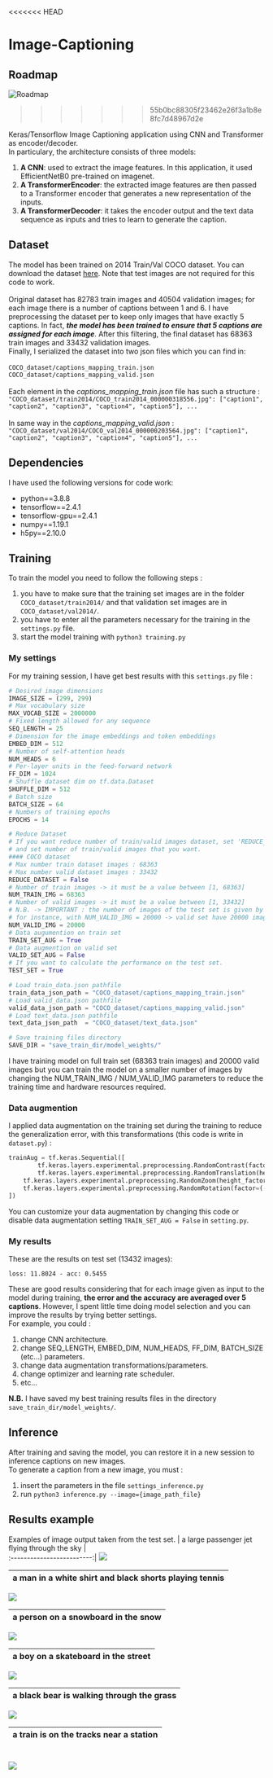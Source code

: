 <<<<<<< HEAD

# Image-Captioning

## Roadmap

![Roadmap](images/roadmap.jpeg)

> > > > > > > 55b0bc88305f23462e26f3a1b8e8fc7d48967d2e

Keras/Tensorflow Image Captioning application using CNN and Transformer as encoder/decoder. </br>
In particulary, the architecture consists of three models:

1. **A CNN**: used to extract the image features. In this application, it used EfficientNetB0 pre-trained on imagenet.
2. **A TransformerEncoder**: the extracted image features are then passed to a Transformer encoder that generates a new representation of the inputs.
3. **A TransformerDecoder**: it takes the encoder output and the text data sequence as inputs and tries to learn to generate the caption.

## Dataset

The model has been trained on 2014 Train/Val COCO dataset.
You can download the dataset [here](https://cocodataset.org/#download). Note that test images are not required for this code to work.</br></br>
Original dataset has 82783 train images and 40504 validation images; for each image there is a number of captions between 1 and 6. I have preprocessing the dataset per to keep only images that have exactly 5 captions. In fact, **_the model has been trained to ensure that 5 captions are assigned for each image_**. After this filtering, the final dataset has 68363 train images and 33432 validation images.</br>
Finally, I serialized the dataset into two json files which you can find in:</br></br>
`COCO_dataset/captions_mapping_train.json` </br>
`COCO_dataset/captions_mapping_valid.json` </br></br>
Each element in the _captions_mapping_train.json_ file has such a structure :</br>
`"COCO_dataset/train2014/COCO_train2014_000000318556.jpg": ["caption1", "caption2", "caption3", "caption4", "caption5"], ...` </br></br>
In same way in the _captions_mapping_valid.json_ :</br>
`"COCO_dataset/val2014/COCO_val2014_000000203564.jpg": ["caption1", "caption2", "caption3", "caption4", "caption5"], ...` </br>

## Dependencies

I have used the following versions for code work:

- python==3.8.8
- tensorflow==2.4.1
- tensorflow-gpu==2.4.1
- numpy==1.19.1
- h5py==2.10.0

## Training

To train the model you need to follow the following steps :

1. you have to make sure that the training set images are in the folder `COCO_dataset/train2014/` and that validation set images are in `COCO_dataset/val2014/`.
2. you have to enter all the parameters necessary for the training in the `settings.py` file.
3. start the model training with `python3 training.py`

### My settings

For my training session, I have get best results with this `settings.py` file :

```python
# Desired image dimensions
IMAGE_SIZE = (299, 299)
# Max vocabulary size
MAX_VOCAB_SIZE = 2000000
# Fixed length allowed for any sequence
SEQ_LENGTH = 25
# Dimension for the image embeddings and token embeddings
EMBED_DIM = 512
# Number of self-attention heads
NUM_HEADS = 6
# Per-layer units in the feed-forward network
FF_DIM = 1024
# Shuffle dataset dim on tf.data.Dataset
SHUFFLE_DIM = 512
# Batch size
BATCH_SIZE = 64
# Numbers of training epochs
EPOCHS = 14

# Reduce Dataset
# If you want reduce number of train/valid images dataset, set 'REDUCE_DATASET=True'
# and set number of train/valid images that you want.
#### COCO dataset
# Max number train dataset images : 68363
# Max number valid dataset images : 33432
REDUCE_DATASET = False
# Number of train images -> it must be a value between [1, 68363]
NUM_TRAIN_IMG = 68363
# Number of valid images -> it must be a value between [1, 33432]
# N.B. -> IMPORTANT : the number of images of the test set is given by the difference between 33432 and NUM_VALID_IMG values.
# for instance, with NUM_VALID_IMG = 20000 -> valid set have 20000 images and test set have the last 13432 images.
NUM_VALID_IMG = 20000
# Data augumention on train set
TRAIN_SET_AUG = True
# Data augmention on valid set
VALID_SET_AUG = False
# If you want to calculate the performance on the test set.
TEST_SET = True

# Load train_data.json pathfile
train_data_json_path = "COCO_dataset/captions_mapping_train.json"
# Load valid_data.json pathfile
valid_data_json_path = "COCO_dataset/captions_mapping_valid.json"
# Load text_data.json pathfile
text_data_json_path  = "COCO_dataset/text_data.json"

# Save training files directory
SAVE_DIR = "save_train_dir/model_weights/"
```

I have training model on full train set (68363 train images) and 20000 valid images but you can train the model on a smaller number of images by changing the NUM_TRAIN_IMG / NUM_VALID_IMG parameters to reduce the training time and hardware resources required.

### Data augmention

I applied data augmentation on the training set during the training to reduce the generalization error, with this transformations (this code is write in `dataset.py`) :

```python
trainAug = tf.keras.Sequential([
    	tf.keras.layers.experimental.preprocessing.RandomContrast(factor=(0.05, 0.15)),
    	tf.keras.layers.experimental.preprocessing.RandomTranslation(height_factor=(-0.10, 0.10), width_factor=(-0.10, 0.10)),
	tf.keras.layers.experimental.preprocessing.RandomZoom(height_factor=(-0.10, 0.10), width_factor=(-0.10, 0.10)),
	tf.keras.layers.experimental.preprocessing.RandomRotation(factor=(-0.10, 0.10))
])
```

You can customize your data augmentation by changing this code or disable data augmentation setting `TRAIN_SET_AUG = False` in `setting.py`.

### My results

These are the results on test set (13432 images):

```
loss: 11.8024 - acc: 0.5455
```

These are good results considering that for each image given as input to the model during training, **the error and the accuracy are averaged over 5 captions**. However, I spent little time doing model selection and you can improve the results by trying better settings. </br>
For example, you could :

1. change CNN architecture.
2. change SEQ_LENGTH, EMBED_DIM, NUM_HEADS, FF_DIM, BATCH_SIZE (etc...) parameters.
3. change data augmentation transformations/parameters.
4. change optimizer and learning rate scheduler.
5. etc...

**N.B.** I have saved my best training results files in the directory `save_train_dir/model_weights/`.

## Inference

After training and saving the model, you can restore it in a new session to inference captions on new images. </br>
To generate a caption from a new image, you must :

1. insert the parameters in the file `settings_inference.py`
2. run `python3 inference.py --image={image_path_file}`

## Results example

Examples of image output taken from the test set.
| a large passenger jet flying through the sky |  
:-------------------------:|
![](https://github.com/Dantekk/Image-Captioning/blob/main/examples_img/2.jpg)

| a man in a white shirt and black shorts playing tennis |
| :----------------------------------------------------: |

![](https://github.com/Dantekk/Image-Captioning/blob/main/examples_img/10.jpg)

| a person on a snowboard in the snow |
| :---------------------------------: |

![](https://github.com/Dantekk/Image-Captioning/blob/main/examples_img/15.jpg)

| a boy on a skateboard in the street |
| :---------------------------------: |

![](https://github.com/Dantekk/Image-Captioning/blob/main/examples_img/20.jpg)

| a black bear is walking through the grass |
| :---------------------------------------: |

![](https://github.com/Dantekk/Image-Captioning/blob/main/examples_img/4.jpg)

| a train is on the tracks near a station |
| :-------------------------------------: |

# ![](https://github.com/Dantekk/Image-Captioning/blob/main/examples_img/14.jpg)
